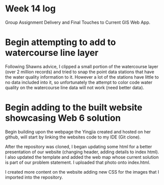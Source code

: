 # Week 14 log
Group Assignment Delivery and Final Touches to Current GIS Web App.

# Begin attempting to add to watercourse line layer
Following Shawns advice, I clipped a small portion of the watercourse layer (over 2 million records) and tried to snap the point data stations that have the water quality information to it.
However a lot of the stations have little to no data included into it, so unfortunately the attempt to color code water quality on the watercourse line data will not work (need better data).

# Begin adding to the built website showcasing Web 6 solution
Begin building upon the webpage the Yingjia created and hosted on her github, will start by linking the websites code to my IDE (Git clone).

After the repository was cloned, I began updating some html for a better presentation of our website (changing header, adding details to index html).
I also updated the template and added the web map whose current solution is part of our problem statement. I uploaded that photo onto index.html.

I created more content on the website adding new CSS for the images that I imported into the repository.